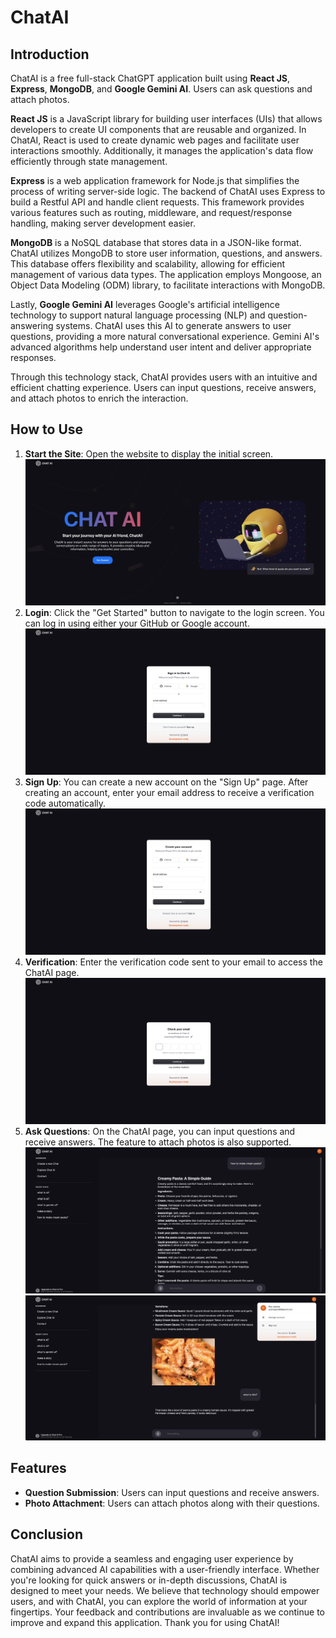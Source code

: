 # ChatAI

## Introduction

ChatAI is a free full-stack ChatGPT application built using **React JS**, **Express**, **MongoDB**, and **Google Gemini AI**. Users can ask questions and attach photos.

**React JS** is a JavaScript library for building user interfaces (UIs) that allows developers to create UI components that are reusable and organized. In ChatAI, React is used to create dynamic web pages and facilitate user interactions smoothly. Additionally, it manages the application's data flow efficiently through state management.

**Express** is a web application framework for Node.js that simplifies the process of writing server-side logic. The backend of ChatAI uses Express to build a Restful API and handle client requests. This framework provides various features such as routing, middleware, and request/response handling, making server development easier.

**MongoDB** is a NoSQL database that stores data in a JSON-like format. ChatAI utilizes MongoDB to store user information, questions, and answers. This database offers flexibility and scalability, allowing for efficient management of various data types. The application employs Mongoose, an Object Data Modeling (ODM) library, to facilitate interactions with MongoDB.

Lastly, **Google Gemini AI** leverages Google's artificial intelligence technology to support natural language processing (NLP) and question-answering systems. ChatAI uses this AI to generate answers to user questions, providing a more natural conversational experience. Gemini AI's advanced algorithms help understand user intent and deliver appropriate responses.

Through this technology stack, ChatAI provides users with an intuitive and efficient chatting experience. Users can input questions, receive answers, and attach photos to enrich the interaction.

## How to Use

1. **Start the Site**: Open the website to display the initial screen.
![1.png](client/public/README/1.png)
2. **Login**: Click the "Get Started" button to navigate to the login screen. You can log in using either your GitHub or Google account.
![2.png](client/public/README/2.png)
3. **Sign Up**: You can create a new account on the "Sign Up" page. After creating an account, enter your email address to receive a verification code automatically.
![3.png](client/public/README/3.png)
4. **Verification**: Enter the verification code sent to your email to access the ChatAI page.
![4.png](client/public/README/4.png)
5. **Ask Questions**: On the ChatAI page, you can input questions and receive answers. The feature to attach photos is also supported.
![5.png](client/public/README/5.png)
![6.png](client/public/README/6.png)


## Features

- **Question Submission**: Users can input questions and receive answers.
- **Photo Attachment**: Users can attach photos along with their questions.

## Conclusion

ChatAI aims to provide a seamless and engaging user experience by combining advanced AI capabilities with a user-friendly interface. Whether you're looking for quick answers or in-depth discussions, ChatAI is designed to meet your needs. We believe that technology should empower users, and with ChatAI, you can explore the world of information at your fingertips. Your feedback and contributions are invaluable as we continue to improve and expand this application. Thank you for using ChatAI!

